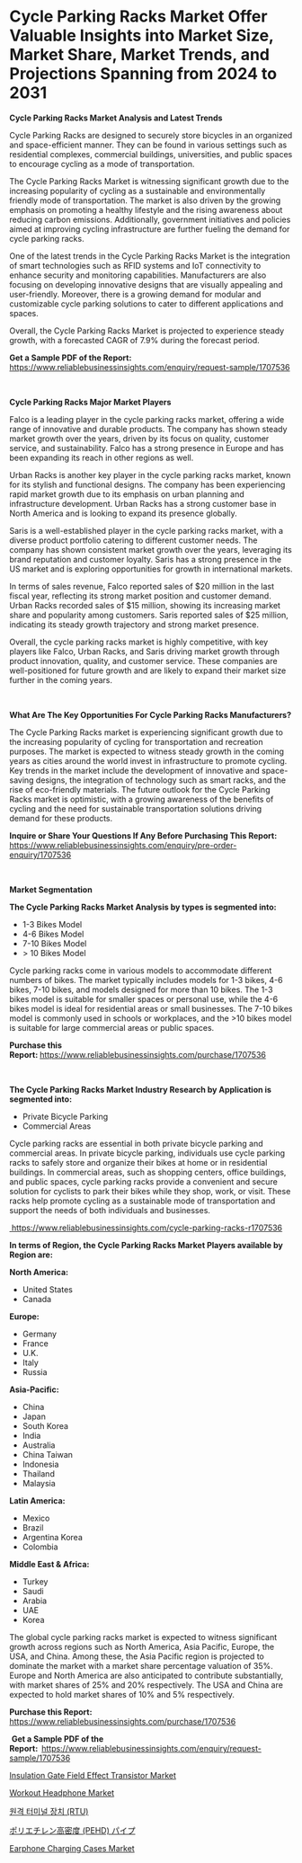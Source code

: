 <p><h1>Cycle Parking Racks Market Offer Valuable Insights into Market Size, Market Share, Market Trends, and Projections Spanning from 2024 to 2031</h1></p><p><strong>Cycle Parking Racks Market Analysis and Latest Trends</strong></p>
<p><p>Cycle Parking Racks are designed to securely store bicycles in an organized and space-efficient manner. They can be found in various settings such as residential complexes, commercial buildings, universities, and public spaces to encourage cycling as a mode of transportation.</p><p>The Cycle Parking Racks Market is witnessing significant growth due to the increasing popularity of cycling as a sustainable and environmentally friendly mode of transportation. The market is also driven by the growing emphasis on promoting a healthy lifestyle and the rising awareness about reducing carbon emissions. Additionally, government initiatives and policies aimed at improving cycling infrastructure are further fueling the demand for cycle parking racks.</p><p>One of the latest trends in the Cycle Parking Racks Market is the integration of smart technologies such as RFID systems and IoT connectivity to enhance security and monitoring capabilities. Manufacturers are also focusing on developing innovative designs that are visually appealing and user-friendly. Moreover, there is a growing demand for modular and customizable cycle parking solutions to cater to different applications and spaces.</p><p>Overall, the Cycle Parking Racks Market is projected to experience steady growth, with a forecasted CAGR of 7.9% during the forecast period.</p></p>
<p><strong>Get a Sample PDF of the Report:&nbsp;</strong> <a href="https://www.reliablebusinessinsights.com/enquiry/request-sample/1707536">https://www.reliablebusinessinsights.com/enquiry/request-sample/1707536</a></p>
<p>&nbsp;</p>
<p><strong>Cycle Parking Racks Major Market Players</strong></p>
<p><p>Falco is a leading player in the cycle parking racks market, offering a wide range of innovative and durable products. The company has shown steady market growth over the years, driven by its focus on quality, customer service, and sustainability. Falco has a strong presence in Europe and has been expanding its reach in other regions as well.</p><p>Urban Racks is another key player in the cycle parking racks market, known for its stylish and functional designs. The company has been experiencing rapid market growth due to its emphasis on urban planning and infrastructure development. Urban Racks has a strong customer base in North America and is looking to expand its presence globally.</p><p>Saris is a well-established player in the cycle parking racks market, with a diverse product portfolio catering to different customer needs. The company has shown consistent market growth over the years, leveraging its brand reputation and customer loyalty. Saris has a strong presence in the US market and is exploring opportunities for growth in international markets.</p><p>In terms of sales revenue, Falco reported sales of $20 million in the last fiscal year, reflecting its strong market position and customer demand. Urban Racks recorded sales of $15 million, showing its increasing market share and popularity among customers. Saris reported sales of $25 million, indicating its steady growth trajectory and strong market presence.</p><p>Overall, the cycle parking racks market is highly competitive, with key players like Falco, Urban Racks, and Saris driving market growth through product innovation, quality, and customer service. These companies are well-positioned for future growth and are likely to expand their market size further in the coming years.</p></p>
<p>&nbsp;</p>
<p><strong>What Are The Key Opportunities For Cycle Parking Racks Manufacturers?</strong></p>
<p><p>The Cycle Parking Racks market is experiencing significant growth due to the increasing popularity of cycling for transportation and recreation purposes. The market is expected to witness steady growth in the coming years as cities around the world invest in infrastructure to promote cycling. Key trends in the market include the development of innovative and space-saving designs, the integration of technology such as smart racks, and the rise of eco-friendly materials. The future outlook for the Cycle Parking Racks market is optimistic, with a growing awareness of the benefits of cycling and the need for sustainable transportation solutions driving demand for these products.</p></p>
<p><strong>Inquire or Share Your Questions If Any Before Purchasing This Report:</strong> <a href="https://www.reliablebusinessinsights.com/enquiry/pre-order-enquiry/1707536">https://www.reliablebusinessinsights.com/enquiry/pre-order-enquiry/1707536</a></p>
<p>&nbsp;</p>
<p><strong>Market Segmentation</strong></p>
<p><strong>The Cycle Parking Racks Market Analysis by types is segmented into:</strong></p>
<p><ul><li>1-3 Bikes Model</li><li>4-6 Bikes Model</li><li>7-10 Bikes Model</li><li>> 10 Bikes Model</li></ul></p>
<p><p>Cycle parking racks come in various models to accommodate different numbers of bikes. The market typically includes models for 1-3 bikes, 4-6 bikes, 7-10 bikes, and models designed for more than 10 bikes. The 1-3 bikes model is suitable for smaller spaces or personal use, while the 4-6 bikes model is ideal for residential areas or small businesses. The 7-10 bikes model is commonly used in schools or workplaces, and the >10 bikes model is suitable for large commercial areas or public spaces.</p></p>
<p><strong>Purchase this Report:&nbsp;</strong><a href="https://www.reliablebusinessinsights.com/purchase/1707536">https://www.reliablebusinessinsights.com/purchase/1707536</a></p>
<p>&nbsp;</p>
<p><strong>The Cycle Parking Racks Market Industry Research by Application is segmented into:</strong></p>
<p><ul><li>Private Bicycle Parking</li><li>Commercial Areas</li></ul></p>
<p><p>Cycle parking racks are essential in both private bicycle parking and commercial areas. In private bicycle parking, individuals use cycle parking racks to safely store and organize their bikes at home or in residential buildings. In commercial areas, such as shopping centers, office buildings, and public spaces, cycle parking racks provide a convenient and secure solution for cyclists to park their bikes while they shop, work, or visit. These racks help promote cycling as a sustainable mode of transportation and support the needs of both individuals and businesses.</p></p>
<p><a href="https://www.reliablebusinessinsights.com/cycle-parking-racks-r1707536">&nbsp;https://www.reliablebusinessinsights.com/cycle-parking-racks-r1707536</a></p>
<p><strong>In terms of Region, the Cycle Parking Racks Market Players available by Region are:</strong></p>
<p>
    <p> <strong> North America: </strong>
        <ul>
            <li>United States</li>
            <li>Canada</li>
        </ul>
        </p> 
    <p> <strong> Europe: </strong>
        <ul>
            <li>Germany</li>
            <li>France</li>
            <li>U.K.</li>
            <li>Italy</li>
            <li>Russia</li>
        </ul>
        </p> 
    <p> <strong> Asia-Pacific: </strong>
        <ul>
            <li>China</li>
            <li>Japan</li>
            <li>South Korea</li>
            <li>India</li>
            <li>Australia</li>
            <li>China Taiwan</li>
            <li>Indonesia</li>
            <li>Thailand</li>
            <li>Malaysia</li>
        </ul>
        </p> 
    <p> <strong> Latin America: </strong>
        <ul>
            <li>Mexico</li>
            <li>Brazil</li>
            <li>Argentina Korea</li>
            <li>Colombia</li>
        </ul>
        </p> 
    <p> <strong> Middle East & Africa: </strong>
        <ul>
            <li>Turkey</li>
            <li>Saudi</li>
            <li>Arabia</li>
            <li>UAE</li>
            <li>Korea</li>
        </ul>
    </p>
    </p>
<p><p>The global cycle parking racks market is expected to witness significant growth across regions such as North America, Asia Pacific, Europe, the USA, and China. Among these, the Asia Pacific region is projected to dominate the market with a market share percentage valuation of 35%. Europe and North America are also anticipated to contribute substantially, with market shares of 25% and 20% respectively. The USA and China are expected to hold market shares of 10% and 5% respectively.</p></p>
<p><strong>Purchase this Report: </strong><a href="https://www.reliablebusinessinsights.com/purchase/1707536">https://www.reliablebusinessinsights.com/purchase/1707536</a></p>
<p>&nbsp;<strong>Get a Sample PDF of the Report:&nbsp;&nbsp;</strong><a href="https://www.reliablebusinessinsights.com/enquiry/request-sample/1707536">https://www.reliablebusinessinsights.com/enquiry/request-sample/1707536</a></p>
<p><strong></strong></p>
<p><p><a href="https://issuu.com/reportprime-2/docs/insulation-gate-field-effect-transistor-market-siz">Insulation Gate Field Effect Transistor Market</a></p><p><a href="https://github.com/mabutironaldo/Market-Research-Report-List-4/blob/main/workout-headphone-market.md">Workout Headphone Market</a></p><p><a href="https://github.com/TitusBoyer1/Market-Research-Report-List-1/blob/main/196565596817.md">원격 터미널 장치 (RTU)</a></p><p><a href="https://github.com/nxboeu02965442/Market-Research-Report-List-2/blob/main/4868464103351.md">ポリエチレン高密度 (PEHD) パイプ</a></p><p><a href="https://github.com/Paul14Anderson63/Market-Research-Report-List-4/blob/main/earphone-charging-cases-market.md">Earphone Charging Cases Market</a></p></p>